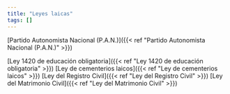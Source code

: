 ```yaml
---
title: "Leyes laicas"
tags: []
---
```

[Partido Autonomista Nacional (P.A.N.)]({{< ref "Partido Autonomista Nacional (P.A.N.)" >}})

[Ley 1420 de educación obligatoria]({{< ref "Ley 1420 de educación obligatoria" >}})
[Ley de cementerios laicos]({{< ref "Ley de cementerios laicos" >}})
[Ley del Registro Civil]({{< ref "Ley del Registro Civil" >}})
[Ley del Matrimonio Civil]({{< ref "Ley del Matrimonio Civil" >}})